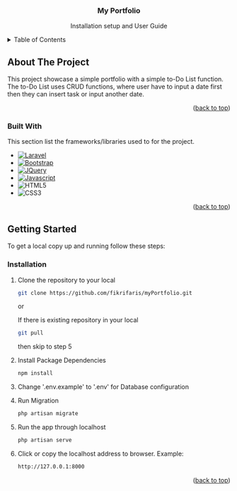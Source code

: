 <div align="center">
<h3 align="center">My Portfolio</h3>

  <p align="center">
    Installation setup and User Guide
  </p>
</div>



<!-- TABLE OF CONTENTS -->
<details>
  <summary>Table of Contents</summary>
  <ol>
    <li>
      <a href="#about-the-project">About The Project</a>
      <ul>
        <li><a href="#built-with">Built With</a></li>
      </ul>
    </li>
    <li>
      <a href="#getting-started">Getting Started</a>
      <ul>
        <li><a href="#installation">Installation</a></li>
      </ul>
    </li>
  </ol>
</details>



<!-- ABOUT THE PROJECT -->
## About The Project

This project showcase a simple portfolio with a simple to-Do List function. The to-Do List uses CRUD functions, where user have to input a date first then they can
insert task or input another date.

<p align="right">(<a href="#readme-top">back to top</a>)</p>



### Built With

This section list the frameworks/libraries used to for the project.
* [![Laravel][Laravel.com]][Laravel-url]
* [![Bootstrap][Bootstrap.com]][Bootstrap-url]
* [![JQuery][JQuery.com]][JQuery-url]
* [![Javascript][Javascript.com]][Javascript-url]
* ![HTML5][HTML5.com]
* ![CSS3][CSS3.com]

<p align="right">(<a href="#readme-top">back to top</a>)</p>



<!-- GETTING STARTED -->
## Getting Started

To get a local copy up and running follow these steps:


### Installation


1. Clone the repository to your local
   ```sh
   git clone https://github.com/fikrifaris/myPortfolio.git
   ```
   
   or
   
   If there is existing repository in your local
   ```sh
   git pull
   ```
   then skip to step 5
   
2. Install Package Dependencies
   ```sh
   npm install
   ```
   
3. Change '.env.example' to '.env' for Database configuration
   
   
4. Run Migration
   ```sh
   php artisan migrate
   ```
5. Run the app through localhost
   ```sh
   php artisan serve
   ```
6. Click or copy the localhost address to browser. Example:
   ```sh
   http://127.0.0.1:8000
   ```

<p align="right">(<a href="#readme-top">back to top</a>)</p>


<!-- MARKDOWN LINKS & IMAGES -->
[product-screenshot]: images/screenshot.png
[Laravel.com]: https://img.shields.io/badge/Laravel-FF2D20?style=for-the-badge&logo=laravel&logoColor=white
[Laravel-url]: https://laravel.com
[Bootstrap.com]: https://img.shields.io/badge/Bootstrap-563D7C?style=for-the-badge&logo=bootstrap&logoColor=white
[Bootstrap-url]: https://getbootstrap.com
[JQuery.com]: https://img.shields.io/badge/jQuery-0769AD?style=for-the-badge&logo=jquery&logoColor=white
[JQuery-url]: https://jquery.com 
[Html5.com]: https://img.shields.io/badge/HTML-239120?style=for-the-badge&logo=html5&logoColor=white
[CSS3.com]: https://img.shields.io/badge/CSS-239120?&style=for-the-badge&logo=css3&logoColor=white
[Javascript.com]: https://img.shields.io/badge/JavaScript-F7DF1E?style=for-the-badge&logo=javascript&logoColor=black
[Javascript-url]: https://www.javascript.com/
